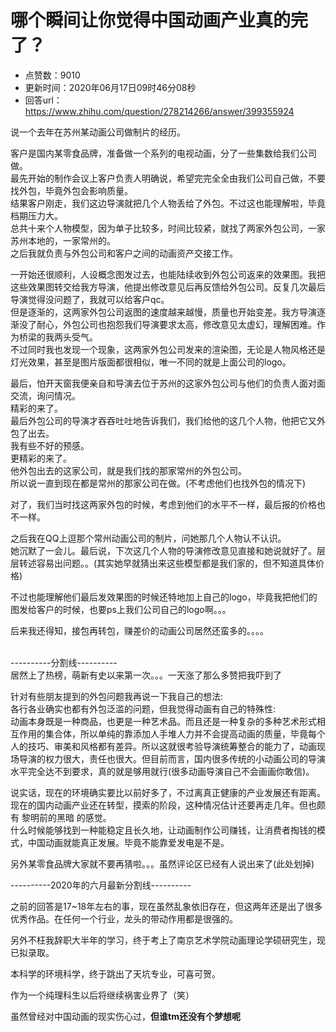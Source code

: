 # 哪个瞬间让你觉得中国动画产业真的完了？
- 点赞数：9010
- 更新时间：2020年06月17日09时46分08秒
- 回答url：https://www.zhihu.com/question/278214266/answer/399355924
<body>
 <p data-pid="aGc5nlsK">说一个去年在苏州某动画公司做制片的经历。</p>
 <p data-pid="SrDSYkQ2">客户是国内某零食品牌，准备做一个系列的电视动画，分了一些集数给我们公司做。<br>
  最先开始的制作会议上客户负责人明确说，希望完完全全由我们公司自己做，不要找外包，毕竟外包会影响质量。<br>
  结果客户刚走，我们这边导演就把几个人物丢给了外包。不过这也能理解啦，毕竟档期压力大。<br>
  总共十来个人物模型，因为单子比较多，时间比较紧，就找了两家外包公司，一家苏州本地的，一家常州的。<br>
  之后我就负责与外包公司和客户之间的动画资产交接工作。</p>
 <p data-pid="9WUHnz_Z">一开始还很顺利，人设概念图发过去，也能陆续收到外包公司返来的效果图。我把这些效果图转交给我方导演，他提出修改意见后再反馈给外包公司。反复几次最后导演觉得没问题了，我就可以给客户qc。<br>
  但是逐渐的，这两家外包公司返图的速度越来越慢，质量也开始变差。我方导演逐渐没了耐心，外包公司也抱怨我们导演要求太高，修改意见太虚幻，理解困难。作为桥梁的我两头受气。<br>
  不过同时我也发现一个现象，这两家外包公司发来的渲染图，无论是人物风格还是灯光效果，甚至是图片版面都很相似，唯一不同的就是上面公司的logo。</p>
 <p data-pid="4X2yQ-25">最后，怕开天窗我便亲自和导演去位于苏州的这家外包公司与他们的负责人面对面交流，询问情况。<br>
  精彩的来了。<br>
  最后外包公司的导演才吞吞吐吐地告诉我们，我们给他的这几个人物，他把它又外包了出去。<br>
  我有些不好的预感。<br>
  更精彩的来了。<br>
  他外包出去的这家公司，就是我们找的那家常州的外包公司。<br>
  所以说一直到现在都是常州的那家公司在做。(不考虑他们也找外包的情况下)</p>
 <p data-pid="a8SCB77w">对了，我们当时找这两家外包的时候，考虑到他们的水平不一样，最后报的价格也不一样。</p>
 <p data-pid="8ScSe0W_">之后我在QQ上逗那个常州动画公司的制片，问她那几个人物认不认识。<br>
  她沉默了一会儿。最后说，下次这几个人物的导演修改意见直接和她说就好了。层层转述容易出问题。。(其实她早就猜出来这些模型都是我们家的，但不知道具体价格)</p>
 <p data-pid="ySInrb02">不过也能理解他们最后发效果图的时候还特地加上自己的logo，毕竟我把他们的图发给客户的时候，也要ps上我们公司自己的logo啊。。。</p>
 <p data-pid="CqByGehX">后来我还得知，接包再转包，赚差价的动画公司居然还蛮多的。。。。</p>
 <p data-pid="P14bfjq0"><br>
  ----------分割线----------<br>
  居然上了热榜，萌新有史以来第一次。。。一天涨了那么多赞把我吓到了</p>
 <p data-pid="HPqtNK3H">针对有些朋友提到的外包问题我再说一下我自己的想法:<br>
  各行各业确实也都有外包泛滥的问题，但我觉得动画有自己的特殊性:<br>
  动画本身既是一种商品，也更是一种艺术品。而且还是一种复杂的多种艺术形式相互作用的集合体，所以单纯的靠添加人手堆人力并不会提高动画的质量，毕竟每个人的技巧、审美和风格都有差异。所以这就很考验导演统筹整合的能力了，动画现场导演的权力很大，责任也很大。但目前而言，国内很多传统的小动画公司的导演水平完全达不到要求，真的就是够用就行(很多动画导演自己不会画画你敢信)。</p>
 <p data-pid="--p29KQ2">说实话，现在的环境确实要比以前好多了，不过离真正健康的产业发展还有距离。<br>
  现在的国内动画产业还在转型，摸索的阶段，这种情况估计还要再走几年。但也颇有 黎明前的黑暗 的感觉。<br>
  什么时候能够找到一种能稳定且长久地，让动画制作公司赚钱，让消费者掏钱的模式，中国动画就能真正发展。毕竟不能靠爱发电是不是。</p>
 <p data-pid="1BbdOxRb">另外某零食品牌大家就不要再猜啦。。。虽然评论区已经有人说出来了(此处划掉)</p>
 <p data-pid="2ubcY2hX">----------2020年的六月最新分割线----------</p>
 <p data-pid="j4G-AV84">之前的回答是17~18年左右的事，现在虽然乱象依旧存在，但这两年还是出了很多优秀作品。在任何一个行业，龙头的带动作用都是很强的。</p>
 <p data-pid="Wx6PmEIA">另外不枉我辞职大半年的学习，终于考上了南京艺术学院动画理论学硕研究生，现已拟录取。</p>
 <p data-pid="LbycyYRh">本科学的环境科学，终于跳出了天坑专业，可喜可贺。</p>
 <p data-pid="VGsb5njq">作为一个纯理科生以后将继续祸害业界了（笑）</p>
 <p data-pid="OKEx5E8E">虽然曾经对中国动画的现实伤心过，<b>但谁tm还没有个梦想呢</b></p>
</body>